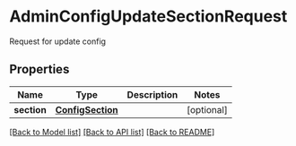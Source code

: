 # AdminConfigUpdateSectionRequest

Request for update config
## Properties
Name | Type | Description | Notes
------------ | ------------- | ------------- | -------------
**section** | [**ConfigSection**](ConfigSection.md) |  | [optional] 

[[Back to Model list]](../README.md#documentation-for-models) [[Back to API list]](../README.md#documentation-for-api-endpoints) [[Back to README]](../README.md)



